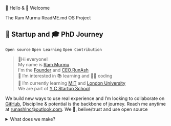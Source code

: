 👋 Hello & 🎉 Welcome 


The Ram Murmu ReadME.md OS Project 
## 🚀 Startup and 🎓 PhD Journey 
`Open source` `Open Learning` `Open Contribution`
>👋Hi everyone!<br>
My name is [Ram Murmu](https://github.com/in/linkedin.com)<br>I'm the [Founder](https://runash.in) and [CEO](https://runash.in),[RunAsh](https://runash.in)<br>
👀 I’m interested in 📚 learning and 🧑‍💻 coding<br>
🌱 I’m currently learning  [MIT](https://mit.com) and [London University](https://londonuniversity.com)<br>We are part of [Y C Startup School](www.ycombinator.com)<br>


We build new ways to use real experience and
I’m looking to collaborate on [GitHub](github.com/rammurmu/),
Discipline & potential is the backbone of journey.
Reach me anytime at runashInc@outlook.com.
We 💖, belive/trust and  use open source 


<details><Summary>What does we make?</Summary>
<p>Yes, today and tomorrow for we are building runash live streaming marketplace and platform.in fact, we've been doing this since <b>November 12 th,2007.</b> That's when we made our first offline small retail store </p>


**Open source today and future**


Open source philosophies for [`code`](),[`data`](), [`policy development`](),and [`culture`]()

Shape the future of live retail streaming 
<details><Summary>RunAsh built with hybrid Technologies</Summary>
<p>
Popular programing language and framework 

`React`   
`Hybrid static and React` `Next.js v13` `Next.js flexible React framework` `Hybrid SSG and SSR` `Data fatching SWR or React Query` `TypeScript` `JavaScript` `Babel` `Turbopack`  `Webpack` `Rust` `Tailwind`  `Pro-tailwind` `Prettier` `NextAuth.js` `Vercel` `PlanetScale` `Prisma` `Ruby` `Storybook` `Jeklly` `tremor` `react-chart`

`aws`

`GCP`

</p>
</details>
<details><Summary>RunAsh Community</Summary>




An interconnected live retailers & influencers community 
The opene source community is the ❤️ heart of runash live retail streaming and fundamental to how we build software today
<br>
Contributing to the RunAsh ecosystem<br>
We contribute to the platform we rely on to build and run hybrid runash live streaming while also maintaining our own open source project like<br>
- https://runash.in <br>A live retail streaming platform<br>
- https://runash.live <br>A live sell streaming platform 
 
 
Appendex
See what's next on our roadmap and let us know if you have any suggestion oh, and by the way,we are always hiring talented,passionate people to join our team

</details>
CONTRIBUTING guid for more information on getting started<br>
<b>Note:</b> You can check out the runash .js  .jsx  .ts  .tsx live streaming open source GitHub repository - your feedback and contributions are welcome!

`API`  `LIVE API` or `STREAMING API` `LIVE ON DEMAND API` `DOMAIN EXPERT` `DEEPER DIVE` 
```[tasklist]

My task 

https://github.com/rammurmu/runash.js

Draft issue runash.js 
```

<!---

Ram Murmu/rammurmu is a ✨ special ✨ repository because its `README.md` (this file) appears on your GitHub profile.

You can click the Preview link to take a look at your changes.

--->


